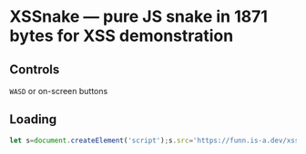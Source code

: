 # XSSnake — pure JS snake in 1871 bytes for XSS demonstration
## Controls
`WASD` or on-screen buttons

## Loading
```js
let s=document.createElement('script');s.src='https://funn.is-a.dev/xssnake/snake.js';document.head.appendChild(s)
```
